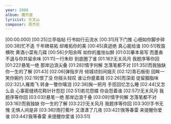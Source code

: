 ```yaml
---
year: 2008
album: 魔杰座
lyricist: 方文山
composer: 周杰伦
---
```

[00:00.000]
[00:25]兰亭临帖 行书如行云流水
[00:31]月下门推 心细如你脚步碎
[00:38]忙不迭 千年碑易拓 却难拓你的美
[00:45]真迹绝 真心能给谁
[00:51]牧笛横吹 黄酒小菜有几碟
[00:56]夕阳余晖 如你的羞怯似醉
[01:03]摹本易写 而墨香不退与你共留余味
[01:11]一行朱砂 到底圈了谁
[01:16]!无关风月 我题序等你回
[01:22]!悬笔一绝 那岸边浪尖叠
[01:28]!情字何解 怎落笔都不对
[01:35]!而我独缺 你一生的了解
[01:43]
[02:06]弹指岁月 倾城顷刻间烟灭
[02:12]青石板街 回眸一笑你婉约
[02:19]恨了没 你摇头轻叹 谁让你蹙着眉
[02:26]而深闺 徒留胭脂味
[02:32]人雁南飞 转身一瞥你噙泪
[02:38]掬一把月 手揽回忆怎么睡
[02:44]又怎么会 心事密缝绣花鞋针针怨怼
[02:51]若花怨蝶 你会怨着谁
[02:57]!无关风月 我题序等你回
[03:03]!悬笔一绝 那岸边浪千叠
[03:09]!情字何解 怎落笔都不对
[03:16]!而我独缺 你一生的了解
[03:22]!无关风月 我题序等你回
[03:30]!手书无愧 无惧人间是非
[03:36]!雨打蕉叶 又潇潇了几夜
[03:42]!我等春雷 来提醒你爱谁
[03:44]!我等春雷 来提醒你爱谁
[03:51]